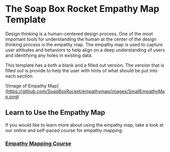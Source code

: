# The Soap Box Rocket Empathy Map Template

Design thinking is a human-centered design process. One of the most important tools for understanding the human at the center of the design thinking process is the empathy map. The empathy map is used to capture user attitudes and behaviors to help align on a deep understanding of users and identifying any holes in existing data.

This template has a both a blank and a filled out version. The version that is filled out is provide to help the user with hints of what should be put into each section.

![Image of Empathy Map]
(https://github.com/SoapBoxRocket/empathymap/images/SmallEmpathyMap.png)

## Learn to Use the Empathy Map

If you would like to learn more about using the empathy map, take a look at our online and self-paced course for empathy mapping:

### [Empathy Mapping Course](https://soapboxrocket.teachable.com/p/empathy-mapping)
